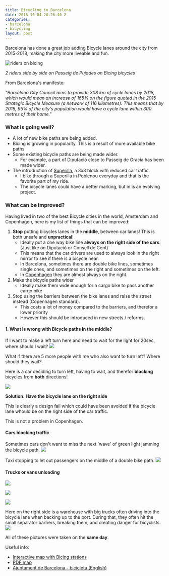 ```yaml
---
title: Bicycling in Barcelona
date: 2018-10-04 20:26:40 Z
categories:
- barcelona
- bicycling
layout: post
---
```


Barcelona has done a great job adding Bicycle lanes around the city from 2015-2018, making the city more liveable and fun.

![riders on bicing](/assets/2-girls-biking.png)

*2 riders side by side on Passeig de Pujades on Bicing bicycles*

From Barcelona's manifesto:

*"Barcelona City Council aims to provide 308 km of cycle lanes by 2018, which would mean an increase of 165% on the figure quoted in the 2015 Strategic Bicycle Measure (a network of 116 kilometres). This means that by 2018, 95% of the city's population would have a cycle lane within 300 metres of their home."*

### What is going well?
* A lot of new bike paths are being added.
* Bicing is growing in popularity. This is a result of more available bike paths
* Some existing bicycle paths are being made wider.
   * For example, a part of Diputació close to Passeig de Gracia has been made wider.
* The introduction of [Superilla](https://www.youtube.com/watch?v=ZORzsubQA_M), a 3x3 block with reduced car traffic.
   * I bike through a Superilla in Poblenou everyday and that is the favorite part of my ride.
   * The bicycle lanes could have a better marking, but in is an evolving project.

### What can be improved?

Having lived in two of the best Bicycle cities in the world, Amsterdam and Copenhagen, here is my list of things that can be improved:

1. **Stop** putting bicycles lanes in the **middle**, between car lanes! This is both unsafe and **unpractical**!
   * Ideally put a one way bike line **always on the right side of the cars**. (Just like on Diputació or Consell de Cent)
   * This means that the car drivers are used to always look in the right mirror to see if there is a bicycle near.
   * In Barcelona, sometimes there are double bike lines, sometimes single ones, and sometimes on the right and sometimes on the left.
   * In [Copenhagen](https://en.wikipedia.org/wiki/Cycling_in_Copenhagen) they are almost always on the right.
2. Make the bicycle paths wider
   * Ideally make them wide enough for a cargo bike to pass another cargo bike
3. Stop using the barriers between the bike lanes and raise the street instead (Copenhagen standard).
   * This costs a lot of money compared to the barriers, and therefor a lower priority
   * However this should be introduced in new streets / reforms.


#### 1. What is wrong with Bicycle paths in the middle?

If I want to make a left turn here and need to wait for the light for 20sec, where should I wait?
![](/assets/no-space.png)

What if there are 5 more people with me who also want to turn left? Where should they wait?


Here is a car deciding to turn left, having to wait, and therefor **blocking** bicycles from **both** directions!

![](/assets/bicyclist-annoyed.png)

**Solution: Have the bicycle lane on the right side**

This is clearly a design fail which could have been avoided if the bicycle lane whould be on the right side of the car traffic.

This is not a problem in Copenhagen.

#### Cars blocking traffic
Sometimes cars don't want to miss the next 'wave' of green light jamming the bicycle path.
![](/assets/cars-blocking.png)

Taxi stopping to let out passengers on the middle of a double bike path.
![](/assets/taxi-woman.png)

#### Trucks or vans unloading


![](/assets/truck2-block.png)

![](/assets/van-blocking.png)

![](/assets/van2-blocking.png)

Here on the right side is a warehouse with big trucks often driving into the bicycle lane when backing up to the port.
During that, they often hit the small separator barriers, breaking them, and creating danger for bicyclists.
![](/assets/bikelane-broken-barrier.png)

All of these pictures were taken on the **same day**.

Useful info:
* [Interactive map with Bicing stations](https://w33.bcn.cat/planolBCN/en/guia/act/bike-lane-K023,green-ring-road-K025,30-km/h-zones-K027,cycle-paths-K026,bike-lane-under-construction-K028,bicing-stations-K013,bycicle-parks-K021,car-parks-with-places-for-bycicles-K024/)
* [PDF map](http://ajuntament.barcelona.cat/bicicleta/sites/default/files/Mapa_Carrils_Bici.pdf)
* [Ajuntament de Barcelona - bicicleta (English)](http://ajuntament.barcelona.cat/bicicleta/en)
